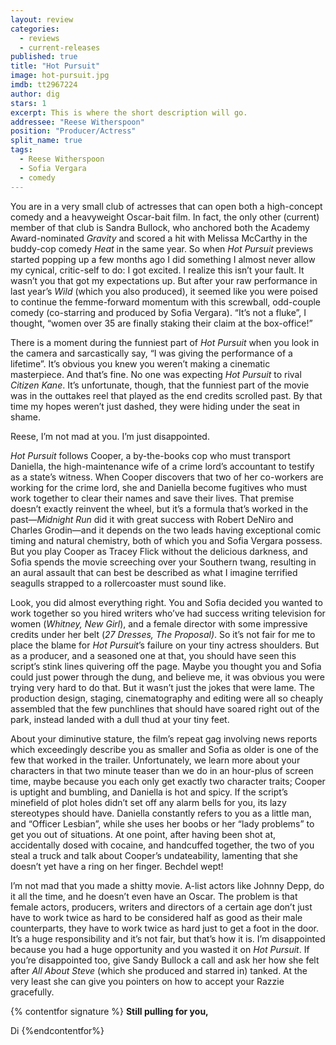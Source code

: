 ```yaml
---
layout: review
categories: 
  - reviews
  - current-releases
published: true
title: "Hot Pursuit"
image: hot-pursuit.jpg
imdb: tt2967224
author: dig
stars: 1
excerpt: This is where the short description will go.
addressee: "Reese Witherspoon"
position: "Producer/Actress"
split_name: true
tags: 
  - Reese Witherspoon
  - Sofia Vergara
  - comedy
---
```

You are in a very small club of actresses that can open both a high-concept comedy and a heavyweight Oscar-bait film. In fact, the only other (current) member of that club is Sandra Bullock, who anchored both the Academy Award-nominated _Gravity_ and scored a hit with Melissa McCarthy in the buddy-cop comedy _Heat_ in the same year. So when _Hot Pursuit_ previews started popping up a few months ago I did something I almost never allow my cynical, critic-self to do: I got excited. I realize this isn’t your fault. It wasn’t you that got my expectations up. But after your raw performance in last year’s _Wild_ (which you also produced), it seemed like you were poised to continue the femme-forward momentum with this screwball, odd-couple comedy (co-starring and produced by Sofia Vergara). “It’s not a fluke”, I thought, “women over 35 are finally staking their claim at the box-office!” 

There is a moment during the funniest part of _Hot Pursuit_ when you look in the camera and sarcastically say, “I was giving the performance of a lifetime”. It’s obvious you knew you weren’t making a cinematic masterpiece. And that’s fine. No one was expecting _Hot Pursuit_ to rival _Citizen Kane_. It’s unfortunate, though, that the funniest part of the movie was in the outtakes reel that played as the end credits scrolled past. By that time my hopes weren’t just dashed, they were hiding under the seat in shame. 

Reese, I’m not mad at you. I’m just disappointed.

_Hot Pursuit_ follows Cooper, a by-the-books cop who must transport Daniella, the high-maintenance wife of a crime lord’s accountant to testify as a state’s witness. When Cooper discovers that two of her co-workers are working for the crime lord, she and Daniella become fugitives who must work together to clear their names and save their lives. That premise doesn’t exactly reinvent the wheel, but it’s a formula that’s worked in the past—_Midnight Run_ did it with great success with Robert DeNiro and Charles Grodin—and it depends on the two leads having exceptional comic timing and natural chemistry, both of which you and Sofia Vergara possess. But you play Cooper as Tracey Flick without the delicious darkness, and Sofia spends the movie screeching over your Southern twang, resulting in an aural assault that can best be described as what I imagine terrified seagulls strapped to a rollercoaster must sound like. 

Look, you did almost everything right. You and Sofia decided you wanted to work together so you hired writers who’ve had success writing television for women (_Whitney, New Girl_), and a female director with some impressive credits under her belt (_27 Dresses, The Proposal)_. So it’s not fair for me to place the blame for _Hot Pursuit_’s failure on your tiny actress shoulders. But as a producer, and a seasoned one at that, you should have seen this script’s stink lines quivering off the page. Maybe you thought you and Sofia could just power through the dung, and believe me, it was obvious you were trying very hard to do that. But it wasn’t just the jokes that were lame. The production design, staging, cinematography and editing were all so cheaply assembled that the few punchlines that should have soared right out of the park, instead landed with a dull thud at your tiny feet. 

About your diminutive stature, the film’s repeat gag involving news reports which exceedingly describe you as smaller and Sofia as older is one of the few that worked in the trailer. Unfortunately, we learn more about your characters in that two minute teaser than we do in an hour-plus of screen time, maybe because you each only get exactly two character traits; Cooper is uptight and bumbling, and Daniella is hot and spicy. If the script’s minefield of plot holes didn’t set off any alarm bells for you, its lazy stereotypes should have. Daniella constantly refers to you as a little man, and “Officer Lesbian”, while she uses her boobs or her “lady problems” to get you out of situations. At one point, after having been shot at, accidentally dosed with cocaine, and handcuffed together, the two of you steal a truck and talk about Cooper’s undateability, lamenting that she doesn’t yet have a ring on her finger. Bechdel wept!

I’m not mad that you made a shitty movie. A-list actors like Johnny Depp, do it all the time, and he doesn’t even have an Oscar. The problem is that female actors, producers, writers and directors of a certain age don’t just have to work twice as hard to be considered half as good as their male counterparts, they have to work twice as hard just to get a foot in the door. It’s a huge responsibility and it’s not fair, but that’s how it is. I’m disappointed because you had a huge opportunity and you wasted it on _Hot Pursuit_. If you’re disappointed too, give Sandy Bullock a call and ask her how she felt after _All_ _About_ _Steve_ (which she produced and starred in) tanked. At the very least she can give you pointers on how to accept your Razzie gracefully.  

{% contentfor signature %}
**Still pulling for you,**

Di
{%endcontentfor%}